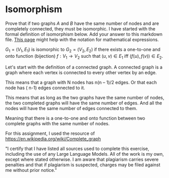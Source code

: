 # Isomorphism

Prove that if two graphs $A$ and $B$ have the same number of nodes and are
completely connected, they must be isomorphic. I have started with the formal
definition of isomorphism below. Add your answer to this markdown file. [This
page](https://docs.github.com/en/get-started/writing-on-github/working-with-advanced-formatting/writing-mathematical-expressions)
might help with the notation for mathematical expressions.

$G_1=(V_1 , E_1)$ is isomorphic to $G_2 = (V_2, E_2)$ if there exists a
one-to-one and onto function (bijection) $f: V_1 \rightarrow V_2$ such that $(u,v)
\in E_1$ iff $(f(u),f(v)) \in E_2$.

Let's start with the definition of a connected graph. A connected graph is a graph where each vertex is connected to every other vertex by an edge.


This means that a graph with N nodes has n(n – 1)/2 edges. Or that each node has ( n-1) edges connected to it.


This means that as long as the two graphs have the same number of nodes, the two completed graphs will have the same number of edges. And all the nodes will have the same number of edges connected to them. 


Meaning that there is a one-to-one and onto function between two complete graphs with the same number of nodes.


For this assignment, I used the resource of https://en.wikipedia.org/wiki/Complete_graph

"I certify that I have listed all sources used to complete this exercise, including the use of any Large Language Models. All of the work is my own, except where stated otherwise. I am aware that plagiarism carries severe penalties and that if plagiarism is suspected, charges may be filed against me without prior notice."



